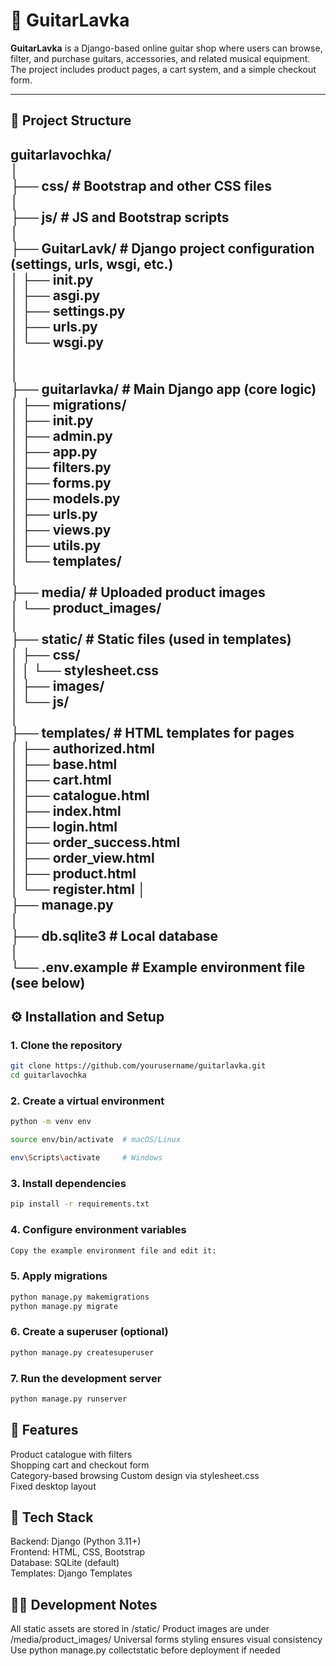 # 🎸 GuitarLavka

**GuitarLavka** is a Django-based online guitar shop where users can browse, filter, and purchase guitars, accessories, and related musical equipment.  
The project includes product pages, a cart system, and a simple checkout form.

---

## 📁 Project Structure

guitarlavochka/     
│   
├── css/ # Bootstrap and other CSS files    
│   
├── js/ # JS and Bootstrap scripts  
│   
├── GuitarLavk/ # Django project configuration (settings, urls, wsgi, etc.)     
│ ├── init.py   
│ ├── asgi.py   
│ ├── settings.py   
│ ├── urls.py   
│ └── wsgi.py   
│   
│   
├── guitarlavka/ # Main Django app (core logic)     
│ ├── migrations/   
│ ├── init.py   
│ ├── admin.py  
│ ├── app.py  
│ ├── filters.py    
│ ├── forms.py        
│ ├── models.py     
│ ├── urls.py   
│ ├── views.py  
│ ├── utils.py  
│ └── templates/    
│   
├── media/ # Uploaded product images    
│ └── product_images/   
│   
├── static/ # Static files (used in templates)  
│ ├── css/  
│ │ └── stylesheet.css  
│ ├── images/   
│ └── js/   
│   
├── templates/ # HTML templates for pages    
│ ├── authorized.html   
│ ├── base.html  
│ ├── cart.html  
│ ├── catalogue.html  
│ ├── index.html      
│ ├── login.html   
│ ├── order_success.html   
│ ├── order_view.html   
│ ├── product.html  
│ └── register.html 
│   
├── manage.py   
│   
├── db.sqlite3 # Local database     
│   
└── .env.example # Example environment file (see below) 
---

## ⚙️ Installation and Setup

### 1. Clone the repository

```bash
git clone https://github.com/yourusername/guitarlavka.git
cd guitarlavochka
```

### 2. Create a virtual environment
```bash
python -m venv env
```

```bash
source env/bin/activate  # macOS/Linux
```

```bash
env\Scripts\activate     # Windows
```

### 3. Install dependencies
```bash
pip install -r requirements.txt
```

### 4. Configure environment variables
```bash
Copy the example environment file and edit it:
```

### 5. Apply migrations
```bash
python manage.py makemigrations
python manage.py migrate
```

### 6. Create a superuser (optional)
```bash
python manage.py createsuperuser
```

### 7. Run the development server
```bash
python manage.py runserver
```

## 🧱 Features

Product catalogue with filters  
Shopping cart and checkout form     
Category-based browsing
Custom design via stylesheet.css    
Fixed desktop layout 

## 🧰 Tech Stack
Backend: Django (Python 3.11+)  
Frontend: HTML, CSS, Bootstrap  
Database: SQLite (default)  
Templates: Django Templates 

## 🧑‍💻 Development Notes
All static assets are stored in /static/
Product images are under /media/product_images/
Universal forms styling ensures visual consistency  
Use python manage.py collectstatic before deployment if needed  